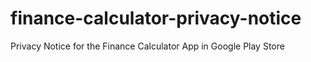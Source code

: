 # finance-calculator-privacy-notice
Privacy Notice for the Finance Calculator App in Google Play Store
